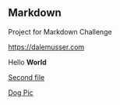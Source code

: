## Markdown
Project for Markdown Challenge 

<https://dalemusser.com>

Hello **World**

[Second file](second.md)

[Dog Pic](Dog.jpeg)
